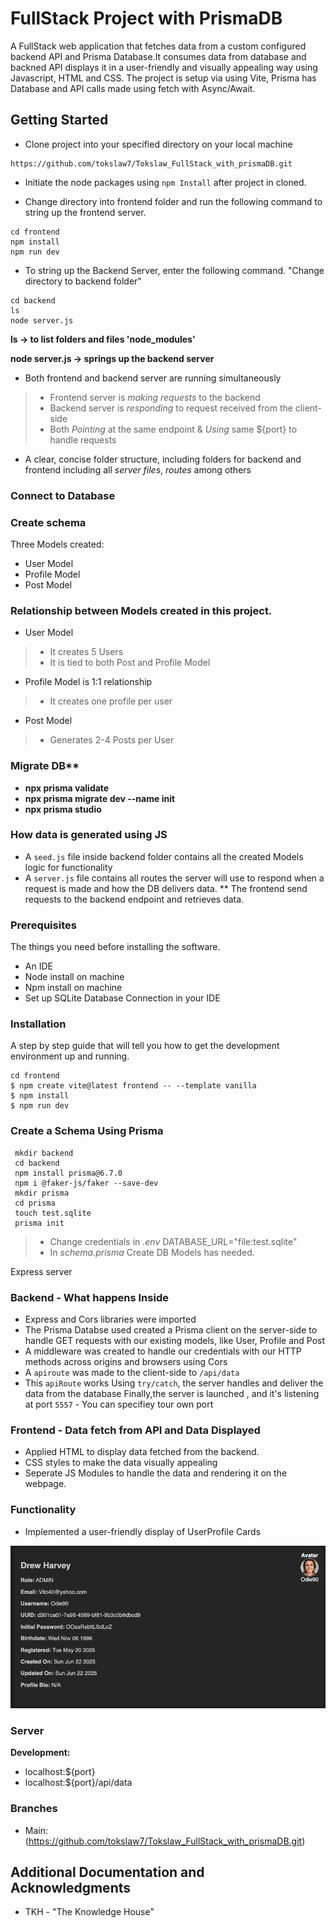 # FullStack Project with PrismaDB

A FullStack web application that fetches data from a custom configured backend API and Prisma Database.It consumes data from database and backned API displays it in a user-friendly and visually appealing way using Javascript, HTML and CSS. The project is setup via using Vite, Prisma has Database and API calls  made using fetch with Async/Await.

## Getting Started

- Clone project into your specified directory on your local machine 
```
https://github.com/tokslaw7/Tokslaw_FullStack_with_prismaDB.git
```
 * Initiate the node packages using `npm Install` after project in cloned.

 * Change directory into frontend folder and run the following command to string up the frontend server.
```
cd frontend
npm install
npm run dev
```

 * To string up the Backend Server, enter the following command. "Change directory to backend folder"
``` 
cd backend
ls           
node server.js
```
**ls  -> to list folders and files 'node_modules'**

**node server.js -> springs up the backend server**

- Both frontend and backend server are running simultaneously

> - Frontend server is *making requests* to the backend 
> - Backend server is *responding* to request received from the client-side
> - Both *Pointing* at the same endpoint & *Using* same 
${port} to handle requests

- A clear, concise folder structure, including folders for backend and frontend including all  *server files*, *routes*   among others

### Connect to Database

### Create schema
Three Models created:
- User Model
- Profile Model
- Post Model

### Relationship between Models created in this project.
- User Model 
>- It creates 5 Users
>- It is tied to both Post and Profile Model
- Profile Model is 1:1 relationship
 >- It creates one  profile per user
- Post Model
>- Generates 2-4 Posts per User

### Migrate DB**
- **npx prisma validate**
- **npx prisma migrate dev --name init**
- **npx prisma studio**


### How data is generated using JS 
- A `seed.js` file inside backend folder contains all the created Models logic for functionality
- A `server.js` file contains all routes the server will use to respond when a request is made and how the DB delivers data.
** The frontend send requests to the backend endpoint and retrieves data.


### Prerequisites

The things you need before installing the software.

* An IDE
* Node install on machine
* Npm install on machine
* Set up SQLite Database Connection in your IDE

### Installation

A step by step guide that will tell you how to get the development environment up and running.

```
cd frontend
$ npm create vite@latest frontend -- --template vanilla
$ npm install
$ npm run dev
```

### Create a Schema Using Prisma
```
 mkdir backend
 cd backend
 npm install prisma@6.7.0
 npm i @faker-js/faker --save-dev 
 mkdir prisma
 cd prisma 
 touch test.sqlite
 prisma init
```
>- Change credentials in *.env* DATABASE_URL="file:test.sqlite"
>- In *schema.prisma* Create DB Models has needed.

Express server 
### Backend - What happens Inside 

- Express and Cors libraries were imported
- The Prisma Databse used created a Prisma client on the server-side to handle GET requests with our existing models, like User, Profile and Post
- A middleware was created to handle our credentials with our HTTP methods across origins and browsers using Cors
- A `apiroute` was made to the client-side to `/api/data`
-  This  `apiRoute` works Using `try/catch`, the server handles and deliver the data from the database
Finally,the server is launched , and it's  listening at port `5557` - You can specifiey tour own port

### Frontend - Data fetch from API and Data Displayed 
- Applied HTML to display data fetched from the backend.
- CSS styles to make the data visually appealing
- Seperate JS Modules to handle the data and rendering it on the webpage. 

### Functionality
- Implemented a user-friendly display of UserProfile Cards

![FINAL API ](https://github.com/tokslaw7/Tokslaw_FullStack_with_prismaDB/blob/main/snapshots/github%20sample.png?raw=true)


### Server
**Development:** 
- localhost:${port} 
- localhost:${port}/api/data
 
### Branches

* Main: (https://github.com/tokslaw7/Tokslaw_FullStack_with_prismaDB.git)


## Additional Documentation and Acknowledgments
* TKH - "The Knowledge House"

